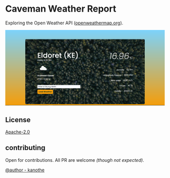 # Caveman Weather Report

Exploring the Open Weather API ([openweathermap.org](https://openweathermap.org/api)).

![Screenshot](/assets/images/weather-screenshot.png)

## License

[Apache-2.0](https://www.apache.org/licenses/LICENSE-2.0)

## contributing

Open for contributions. All PR are welcome _(though not expected)_.


[@author - kanothe](https://mwangikanothe.com)
